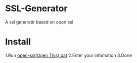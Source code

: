 # SSL-Generator
A ssl generatir based on open ssl
# Install
1.Run [open-ssl(Open This).bat](https://github.com/Catover203/SSL-Generator/blob/master/open-ssl%20(Run%20this).bat)
2.Enter your infomation
3.Done
